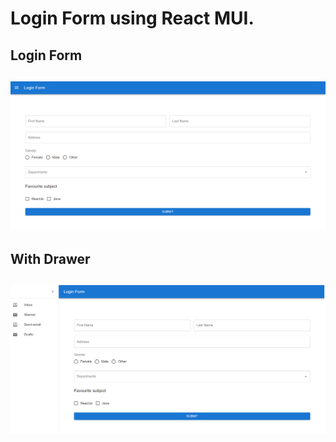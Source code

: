# Login Form using React MUI.

## Login Form
## ![Login form](https://raw.githubusercontent.com/dhruvmaindola227/Web-Dev-practice/master/react-mui/screenshots/ss1.png)

## With Drawer
## ![With Drawer](https://raw.githubusercontent.com/dhruvmaindola227/Web-Dev-practice/master/react-mui/screenshots/ss2.png)

